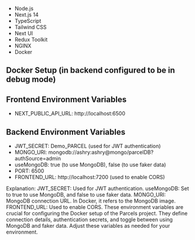 - Node.js
- Next.js 14
- TypeScript
- Tailwind CSS
- Next UI
- Redux Toolkit
- NGINX
- Docker

## Docker Setup (in backend configured to be in debug mode)

## Frontend Environment Variables
- NEXT_PUBLIC_API_URL: http://localhost:6500

## Backend Environment Variables
- JWT_SECRET: Demo_PARCEL (used for JWT authentication)
- MONGO_URI: mongodb://ashry:ashry@mongo/parcelDB?authSource=admin
- useMongoDB: true (to use MongoDB), false (to use faker data)
- PORT: 6500
- FRONTEND_URL: http://localhost:7200 (used to enable CORS)

Explanation:
JWT_SECRET: Used for JWT authentication.
useMongoDB: Set to true to use MongoDB, and false to use faker data.
MONGO_URI: MongoDB connection URL. In Docker, it refers to the MongoDB image.
FRONTEND_URL: Used to enable CORS.
These environment variables are crucial for configuring the Docker setup of the Parcels project. They define connection details, authentication secrets, and toggle between using MongoDB and faker data. Adjust these variables as needed for your environment.
